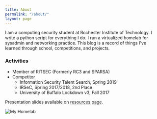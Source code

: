 ```yaml
---
title: About
permalink: "/about/"
layout: page
---
```


I am a computing security student at Rochester Institute of Technology. I write a python script for everything I do. I run a virtualized homelab for sysadmin and networking practice. This blog is a record of things I've learned through school, competitions, and projects.

### Activities
- Member of RITSEC (Formerly RC3 and SPARSA)
- Competitor
  - Information Security Talent Search, Spring 2019
  - IRSeC, Spring 2017/2018, 2nd Place
  - University of Buffalo Lockdown v3, Fall 2017

Presentation slides available on [resources page](/resources).

![My Homelab]({{site.baseurl}}/images/servers.jpg "My Homelab")
